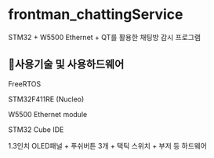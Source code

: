 # frontman_chattingService
STM32 + W5500 Ethernet + QT를 활용한 채팅방 감시 프로그램


## 📌사용기술 및 사용하드웨어
FreeRTOS

STM32F411RE (Nucleo)

W5500 Ethernet module

STM32 Cube IDE

1.3인치 OLED패널 + 푸쉬버튼 3개 + 택틱 스위치 + 부저 등 하드웨어




